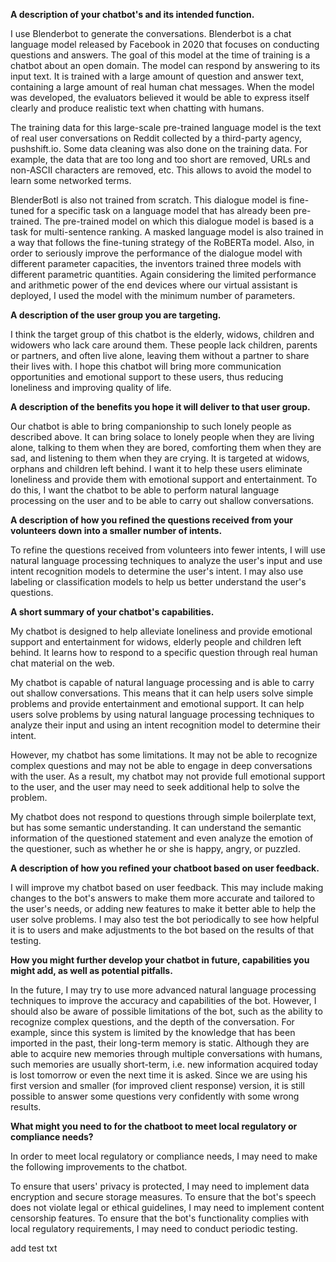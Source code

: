 

**A description of your chatbot's and its intended function.**

I use Blenderbot  to generate the conversations. Blenderbot is a chat language model released by Facebook in 2020 that focuses on conducting questions and answers. The goal of this model at the time of training is a chatbot about an open domain. The model can respond by answering to its input text. It is trained with a large amount of question and answer text, containing a large amount of real human chat messages. When the model was developed, the evaluators believed it would be able to express itself clearly and produce realistic text when chatting with humans. 

The training data for this large-scale pre-trained language model is the text of real user conversations on Reddit collected by a third-party agency, pushshift.io. Some data cleaning was also done on the training data. For example, the data that are too long and too short are removed, URLs and non-ASCII characters are removed, etc. This allows to avoid the model to learn some networked terms. 

BlenderBotl is also not trained from scratch. This dialogue model is fine-tuned for a specific task on a language model that has already been pre-trained. The pre-trained model on which this dialogue model is based is a task for multi-sentence ranking. A masked language model is also trained in a way that follows the fine-tuning strategy of the RoBERTa model. Also, in order to seriously improve the performance of the dialogue model with different parameter capacities, the inventors trained three models with different parametric quantities. Again considering the limited performance and arithmetic power of the end devices where our virtual assistant is deployed, I used the model with the minimum number of parameters.

**A description of the user group you are targeting.**

I think the target group of this chatbot is the elderly, widows, children and widowers who lack care around them. These people lack children, parents or partners, and often live alone, leaving them without a partner to share their lives with. I hope this chatbot will bring more communication opportunities and emotional support to these users, thus reducing loneliness and improving quality of life.

**A description of the benefits you hope it will deliver to that user group.**

Our chatbot is able to bring companionship to such lonely people as described above. It can bring solace to lonely people when they are living alone, talking to them when they are bored, comforting them when they are sad, and listening to them when they are crying. It is targeted at widows, orphans and children left behind. I want it to help these users eliminate loneliness and provide them with emotional support and entertainment. To do this, I want the chatbot to be able to perform natural language processing on the user and to be able to carry out shallow conversations.

**A description of how you refined the questions received from your volunteers down into a smaller number of intents.**

To refine the questions received from volunteers into fewer intents, I will use natural language processing techniques to analyze the user's input and use intent recognition models to determine the user's intent. I may also use labeling or classification models to help us better understand the user's questions.

**A short summary of your chatbot's capabilities.**

My chatbot is designed to help alleviate loneliness and provide emotional support and entertainment for widows, elderly people and children left behind. It learns how to respond to a specific question through real human chat material on the web. 

My chatbot is capable of natural language processing and is able to carry out shallow conversations. This means that it can help users solve simple problems and provide entertainment and emotional support. It can help users solve problems by using natural language processing techniques to analyze their input and using an intent recognition model to determine their intent.

However, my chatbot has some limitations. It may not be able to recognize complex questions and may not be able to engage in deep conversations with the user. As a result, my chatbot may not provide full emotional support to the user, and the user may need to seek additional help to solve the problem.

My chatbot does not respond to questions through simple boilerplate text, but has some semantic understanding. It can understand the semantic information of the questioned statement and even analyze the emotion of the questioner, such as whether he or she is happy, angry, or puzzled.

**A description of how you refined your chatboot based on user feedback.**

I will improve my chatbot based on user feedback. This may include making changes to the bot's answers to make them more accurate and tailored to the user's needs, or adding new features to make it better able to help the user solve problems. I may also test the bot periodically to see how helpful it is to users and make adjustments to the bot based on the results of that testing.

**How you might further develop your chatbot in future, capabilities you might add, as well as potential pitfalls.**

In the future, I may try to use more advanced natural language processing techniques to improve the accuracy and capabilities of the bot. However, I should also be aware of possible limitations of the bot, such as the ability to recognize complex questions, and the depth of the conversation. For example, since this system is limited by the knowledge that has been imported in the past, their long-term memory is static. Although they are able to acquire new memories through multiple conversations with humans, such memories are usually short-term, i.e. new information acquired today is lost tomorrow or even the next time it is asked. Since we are using his first version and smaller (for improved client response) version, it is still possible to answer some questions very confidently with some wrong results.

**What might you need to for the chatboot to meet local regulatory or compliance needs?**

In order to meet local regulatory or compliance needs, I may need to make the following improvements to the chatbot.

To ensure that users' privacy is protected, I may need to implement data encryption and secure storage measures.
To ensure that the bot's speech does not violate legal or ethical guidelines, I may need to implement content censorship features.
To ensure that the bot's functionality complies with local regulatory requirements, I may need to conduct periodic testing.

add test txt

